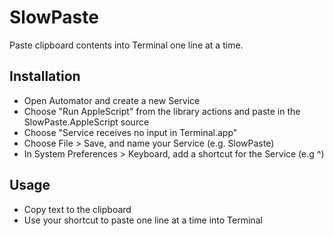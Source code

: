 # SlowPaste

Paste clipboard contents into Terminal one line at a time.

## Installation

 * Open Automator and create a new Service
 * Choose "Run AppleScript" from the library actions and paste in the SlowPaste.AppleScript source
 * Choose "Service receives no input in Terminal.app"
 * Choose File > Save, and name your Service (e.g. SlowPaste)
 * In System Preferences > Keyboard, add a shortcut for the Service (e.g ^\)

## Usage

 * Copy text to the clipboard
 * Use your shortcut to paste one line at a time into Terminal

